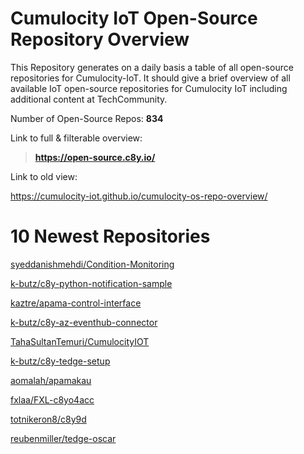 
Cumulocity IoT Open-Source Repository Overview
==============================================


This Repository generates on a daily basis a table of all open-source repositories for Cumulocity-IoT. It should give a brief overview of all available IoT open-source repositories for Cumulocity IoT including additional content at TechCommunity.

Number of Open-Source Repos: **834**



Link to full & filterable overview:

>**https://open-source.c8y.io/**



Link to old view:

https://cumulocity-iot.github.io/cumulocity-os-repo-overview/


# 10 Newest Repositories


[syeddanishmehdi/Condition-Monitoring](https://github.com/syeddanishmehdi/Condition-Monitoring)

[k-butz/c8y-python-notification-sample](https://github.com/k-butz/c8y-python-notification-sample)

[kaztre/apama-control-interface](https://github.com/kaztre/apama-control-interface)

[k-butz/c8y-az-eventhub-connector](https://github.com/k-butz/c8y-az-eventhub-connector)

[TahaSultanTemuri/CumulocityIOT](https://github.com/TahaSultanTemuri/CumulocityIOT)

[k-butz/c8y-tedge-setup](https://github.com/k-butz/c8y-tedge-setup)

[aomalah/apamakau](https://github.com/aomalah/apamakau)

[fxlaa/FXL-c8yo4acc](https://github.com/fxlaa/FXL-c8yo4acc)

[totnikeron8/c8y9d](https://github.com/totnikeron8/c8y9d)

[reubenmiller/tedge-oscar](https://github.com/reubenmiller/tedge-oscar)